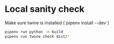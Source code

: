 # Local sanity check

Make sure twine is installed (´pipenv install --dev´)

```bash
pipenv run python -m build
pipenv run twine check dist/*
```
